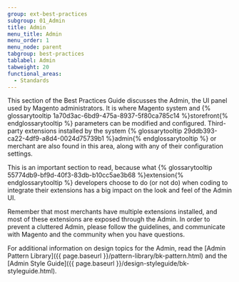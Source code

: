 ```yaml
---
group: ext-best-practices
subgroup: 01_Admin
title: Admin
menu_title: Admin
menu_order: 1
menu_node: parent
tabgroup: best-practices
tablabel: Admin
tabweight: 20
functional_areas:
  - Standards
---
```


This section of the Best Practices Guide discusses the Admin, the UI panel used by Magento administrators. It is where Magento system and {% glossarytooltip 1a70d3ac-6bd9-475a-8937-5f80ca785c14 %}storefront{% endglossarytooltip %} parameters can be modified and configured. Third-party extensions installed by the system {% glossarytooltip 29ddb393-ca22-4df9-a8d4-0024d75739b1 %}admin{% endglossarytooltip %} or merchant are also found in this area, along with any of their configuration settings.

This is an important section to read, because what {% glossarytooltip 55774db9-bf9d-40f3-83db-b10cc5ae3b68 %}extension{% endglossarytooltip %} developers choose to do (or not do) when coding to integrate their extensions has a big impact on the look and feel of the Admin UI.

<div class="bs-callout bs-callout-info" markdown="1">
  <p>Remember that most merchants have multiple extensions installed, and most of these extensions are exposed through the Admin. In order to prevent a cluttered Admin, please follow the guidelines, and communicate with Magento and the community when you have questions.</p>
</div>

For additional information on design topics for the Admin, read the [Admin Pattern Library]({{ page.baseurl }}/pattern-library/bk-pattern.html) and the [Admin Style Guide]({{ page.baseurl }}/design-styleguide/bk-styleguide.html).
